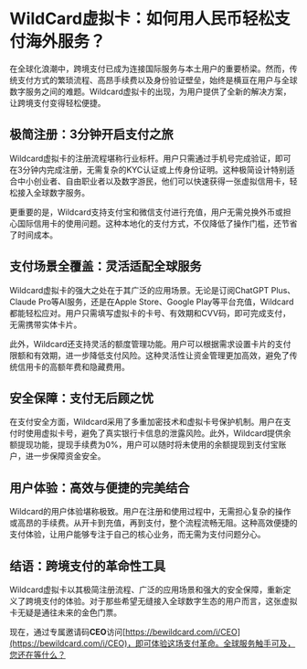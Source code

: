 # WildCard虚拟卡：如何用人民币轻松支付海外服务？

在全球化浪潮中，跨境支付已成为连接国际服务与本土用户的重要桥梁。然而，传统支付方式的繁琐流程、高昂手续费以及身份验证壁垒，始终是横亘在用户与全球数字服务之间的难题。Wildcard虚拟卡的出现，为用户提供了全新的解决方案，让跨境支付变得轻松便捷。

## 极简注册：3分钟开启支付之旅

Wildcard虚拟卡的注册流程堪称行业标杆。用户只需通过手机号完成验证，即可在3分钟内完成注册，无需复杂的KYC认证或上传身份证明。这种极简设计特别适合中小创业者、自由职业者以及数字游民，他们可以快速获得一张虚拟信用卡，轻松接入全球数字服务。

更重要的是，Wildcard支持支付宝和微信支付进行充值，用户无需兑换外币或担心国际信用卡的使用问题。这种本地化的支付方式，不仅降低了操作门槛，还节省了时间成本。

## 支付场景全覆盖：灵活适配全球服务

Wildcard虚拟卡的强大之处在于其广泛的应用场景。无论是订阅ChatGPT Plus、Claude Pro等AI服务，还是在Apple Store、Google Play等平台充值，Wildcard都能轻松应对。用户只需填写虚拟卡的卡号、有效期和CVV码，即可完成支付，无需携带实体卡片。

此外，Wildcard还支持灵活的额度管理功能。用户可以根据需求设置卡片的支付限额和有效期，进一步降低支付风险。这种灵活性让资金管理更加高效，避免了传统信用卡的高额年费和隐藏费用。

## 安全保障：支付无后顾之忧

在支付安全方面，Wildcard采用了多重加密技术和虚拟卡号保护机制。用户在支付时使用虚拟卡号，避免了真实银行卡信息的泄露风险。此外，Wildcard提供余额提现功能，提现手续费为0%，用户可以随时将未使用的余额提现到支付宝账户，进一步保障资金安全。

## 用户体验：高效与便捷的完美结合

Wildcard的用户体验堪称极致。用户在注册和使用过程中，无需担心复杂的操作或高昂的手续费。从开卡到充值，再到支付，整个流程流畅无阻。这种高效便捷的支付体验，让用户能够专注于自己的核心业务，而无需为支付问题分心。

## 结语：跨境支付的革命性工具

Wildcard虚拟卡以其极简注册流程、广泛的应用场景和强大的安全保障，重新定义了跨境支付的体验。对于那些希望无缝接入全球数字生态的用户而言，这张虚拟卡无疑是通往未来的金色门票。

现在，通过专属邀请码**CEO**访问[https://bewildcard.com/i/CEO](https://bewildcard.com/i/CEO)，即可体验这场支付革命。全球服务触手可及，您还在等什么？
